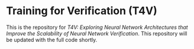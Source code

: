 # Training for Verification (T4V)

This is the repository for *T4V: Exploring Neural Network Architectures that Improve the Scalability of Neural Network Verification*. This repository will be updated with the full code shortly.
